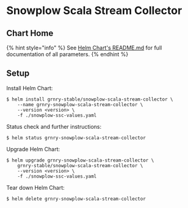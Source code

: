 # Snowplow Scala Stream Collector

## Chart Home

{% hint style="info" %}
See [Helm Chart's README.md](https://github.com/syncier/grnry-docker-snowplow/tree/master/helm) for full documentation of all parameters.
{% endhint %}

## Setup

Install Helm Chart:

```text
$ helm install grnry-stable/snowplow-scala-stream-collector \
    --name grnry-snowplow-scala-stream-collector \
    --version <version> \
    -f ./snowplow-ssc-values.yaml
```

Status check and further instructions:

```text
$ helm status grnry-snowplow-scala-stream-collector
```

Upgrade Helm Chart:

```text
$ helm upgrade grnry-snowplow-scala-stream-collector \
    grnry-stable/snowplow-scala-stream-collector \ 
    --version <version> \
    -f ./snowplow-ssc-values.yaml
```

Tear down Helm Chart:

```text
$ helm delete grnry-snowplow-scala-stream-collector
```

